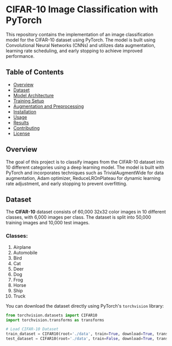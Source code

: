 # CIFAR-10 Image Classification with PyTorch

This repository contains the implementation of an image classification model for the CIFAR-10 dataset using PyTorch. The model is built using Convolutional Neural Networks (CNNs) and utilizes data augmentation, learning rate scheduling, and early stopping to achieve improved performance.

## Table of Contents

- [Overview](#overview)
- [Dataset](#dataset)
- [Model Architecture](#model-architecture)
- [Training Setup](#training-setup)
- [Augmentation and Preprocessing](#augmentation-and-preprocessing)
- [Installation](#installation)
- [Usage](#usage)
- [Results](#results)
- [Contributing](#contributing)
- [License](#license)

## Overview

The goal of this project is to classify images from the CIFAR-10 dataset into 10 different categories using a deep learning model. The model is built with PyTorch and incorporates techniques such as TrivialAugmentWide for data augmentation, Adam optimizer, ReduceLROnPlateau for dynamic learning rate adjustment, and early stopping to prevent overfitting.

## Dataset

The **CIFAR-10** dataset consists of 60,000 32x32 color images in 10 different classes, with 6,000 images per class. The dataset is split into 50,000 training images and 10,000 test images.

### Classes:
1. Airplane
2. Automobile
3. Bird
4. Cat
5. Deer
6. Dog
7. Frog
8. Horse
9. Ship
10. Truck

You can download the dataset directly using PyTorch's `torchvision` library:

```python
from torchvision.datasets import CIFAR10
import torchvision.transforms as transforms

# Load CIFAR-10 Dataset
train_dataset = CIFAR10(root='./data', train=True, download=True, transform=train_transform)
test_dataset = CIFAR10(root='./data', train=False, download=True, transform=test_transform)
